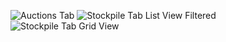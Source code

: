 ![Auctions Tab](https://raw.githubusercontent.com/vanillabanana/Merchant/e462e4c0d6e450d6813d0d047bf860be8207efdb/extra/screen_auctions.jpg "Auctions tab")
![Stockpile Tab List View Filtered](https://raw.githubusercontent.com/vanillabanana/Merchant/e462e4c0d6e450d6813d0d047bf860be8207efdb/extra/screen_stockpile_filtered.jpg "Stockpile Tab List View Filtered")
![Stockpile Tab Grid View](https://raw.githubusercontent.com/vanillabanana/Merchant/e462e4c0d6e450d6813d0d047bf860be8207efdb/extra/screen_stockpile_grid.jpg "Stockpile Tab Grid View")
